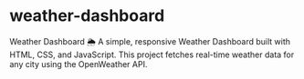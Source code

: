 # weather-dashboard
Weather Dashboard 🌦️ A simple, responsive Weather Dashboard built with HTML, CSS, and JavaScript. This project fetches real-time weather data for any city using the OpenWeather API.
